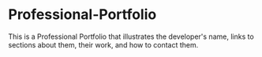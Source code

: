 # Professional-Portfolio
This is a Professional Portfolio that illustrates the developer's name, links to sections about them, their work, and how to contact them.
